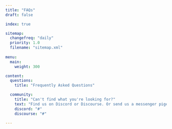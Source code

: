 ```yaml
---
title: "FAQs"
draft: false

index: true

sitemap:
  changefreq: "daily"
  priority: 1.0
  filename: "sitemap.xml"
  
menu:
  main:
    weight: 300

content:
  questions:
    title: "Frequently Asked Questions"

  community:
    title: "Can't find what you're looking for?"
    text: "Find us on Discord or Discourse. Or send us a messenger pigeon, if that works for you."
    discord: "#"
    discourse: "#"
  
---
```

